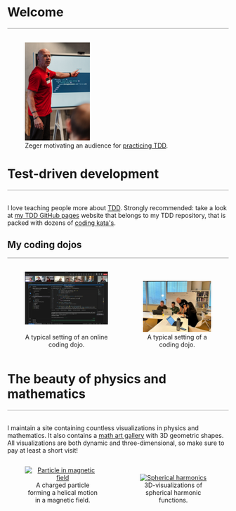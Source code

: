 # Welcome
<div style="border-top: 2px solid #cccccc"><br/></div>

<div style="float: left;">
<figure style="float: left;">
    <img src="images/zeger-teaching-1.png" alt="Zeger" width="35%" />
    <figcaption>Zeger motivating an audience for <a href="https://www.hendrikse.name/tdd/">practicing TDD</a>.</figcaption>
</figure>
</div>
<p style="clear: both;"></p>

# Test-driven development
<div style="border-top: 2px solid #cccccc"><br/></div>

I love teaching people more about [TDD](https://www.hendrikse.name/tdd/).
Strongly recommended: take a look at [my TDD GitHub pages](https://www.hendrikse.name/tdd/) 
website that belongs to my TDD repository, that is packed with dozens of 
[coding kata&apos;s](https://www.hendrikse.name/tdd/katas.md).

## My coding dojos
<div style="border-top: 1px solid #999999"><br/></div>

<div style="display: flex; align-items: flex-end;">
<figure style="float: left; width: 55%; text-align: center">
  <a href="https://www.hendrikse.name/tdd/dojo.html">
    <img alt="Online dojo" src="images/DojoInAction.png"/>
  </a>&nbsp;&nbsp;&nbsp;
  <figcaption>A typical setting of an online coding dojo.</figcaption>
</figure>
<figure style="float: right; width: 45%; text-align: center">
  <a href="https://www.hendrikse.name/tdd/dojo.html">
    <img src="images/zeger_teaching.jpg" alt="Coding dojo"/>
  </a>
  <figcaption>A typical setting of a coding dojo.</figcaption>
</figure>
</div>
<p style="clear: both;"></p>


# The beauty of physics and mathematics
<div style="border-top: 2px solid #cccccc"><br/></div>

I maintain a site containing countless visualizations in physics and mathematics.
It also contains a [math art gallery](https://www.hendrikse.name/science/geometry.html) with 3D geometric shapes.
All visualizations are both dynamic and three-dimensional, so make sure to pay 
at least a short visit!

<div style="display: flex; align-items: flex-end;">
<figure style="float: left; width: 50%; text-align: center">
  <a href="https://www.hendrikse.name/science/">
    <img alt="Particle in magnetic field" src="https://www.hendrikse.name/science/images/helical_motion.png"/>
  </a>
  <figcaption>A charged particle forming a helical motion in a magnetic field.</figcaption>
</figure>
<figure style="float: right; width: 50%; text-align: center">
  <a href="https://www.hendrikse.name/science/">
    <img alt="Spherical harmonics" src="https://www.hendrikse.name/science/images/atomic_orbitals.png" /> 
  </a>
  <figcaption>3D-visualizations of spherical harmonic functions.</figcaption>
</figure>
</div>
<p style="clear: both;"></p>

